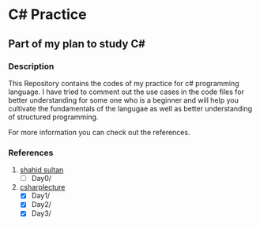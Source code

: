 # C# Practice
## Part of my plan to study C#

### Description

This Repository contains the codes of my practice for c# programming language. I have tried to comment out the use cases in the code files for better understanding for some one who is a beginner and will help you cultivate the fundamentals of the langugae as well as better understanding of structured programming.

For more information you can check out the references. 

### References

1. [shahid sultan](https://www.linkedin.com/in/shahid-khan-4aaa903b/)
   - [ ] Day0/
2. [csharplecture](http://csharplecture.github.io)
   - [x] Day1/
   - [x] Day2/
   - [x] Day3/
